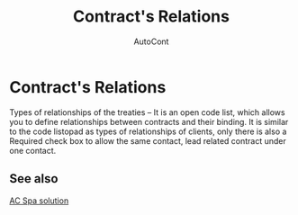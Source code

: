﻿---
    title: "Contract's Relations"
    author: AutoCont
    ms.date: 04/30/2018
    ms.topic: article
    ms.prod: dynamics-nav-2017
    ms.contentlocale: en
    ms.lasthandoff: 04/30/2018
---

# Contract's Relations

Types of relationships of the treaties – It is an open code list, which allows you to define relationships between contracts and their binding. It is similar to the code listopad as types of relationships of clients, only there is also a Required check box to allow the same contact, lead related contract under one contact.


## <a name="see-also"></a>See also
[AC Spa solution](ac-spa-solution.md)